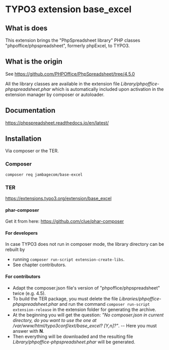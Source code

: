 # TYPO3 extension base_excel

## What is does

This extension brings the "PhpSpreadsheet library" PHP classes "phpoffice/phpspreadsheet", formerly phpExcel, to TYPO3.

## What is the origin

See https://github.com/PHPOffice/PhpSpreadsheet/tree/4.5.0

All the library classes are available in the extension file
*Library/phpoffice-phpspreadsheet.phar* which is automatically included
upon activation in the extension manager by composer or autoloader.

## Documentation

https://phpspreadsheet.readthedocs.io/en/latest/

## Installation
Via composer or the TER.

### Composer
`composer req jambagecom/base-excel`

### TER
https://extensions.typo3.org/extension/base_excel

#### phar-composer
Get it from here:
https://github.com/clue/phar-composer

#### For developers
In case TYPO3 does not run in composer mode, the library directory can be rebuilt by
- running `composer run-script extension-create-libs`.
- See chapter contributors.

#### For contributors
- Adapt the composer.json file's version of "phpoffice/phpspreadsheet" twice (e.g. 4.5).
- To build the TER package, you must delete the file *Libraries/phpoffice-phpspreadsheet.phar*
  and run the command `composer run-script extension-release` in the extension folder for generating the archive.
- At the beginning you will get the question:
    *"No composer.json in current directory, do you want to use the one at /var/www/html/typo3conf/ext/base_excel? [Y,n]?"*.
-- Here you must answer with **N**.
- Then everything will be downloaded and the resulting file
*Library/phpoffice-phpspreadsheet.phar* will be generated.

